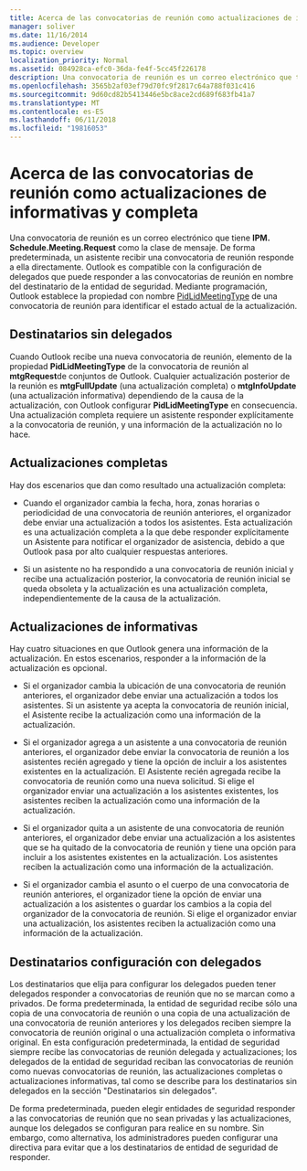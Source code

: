 ```yaml
---
title: Acerca de las convocatorias de reunión como actualizaciones de informativas y completa
manager: soliver
ms.date: 11/16/2014
ms.audience: Developer
ms.topic: overview
localization_priority: Normal
ms.assetid: 084928ca-efc0-36da-fe4f-5cc45f226178
description: Una convocatoria de reunión es un correo electrónico que tiene IPM. Schedule.Meeting.Request como la clase de mensaje. De forma predeterminada, un asistente recibir una convocatoria de reunión responde a ella directamente.
ms.openlocfilehash: 3565b2af03ef79d70fc9f2817c64a788f031c416
ms.sourcegitcommit: 9d60cd82b5413446e5bc8ace2cd689f683fb41a7
ms.translationtype: MT
ms.contentlocale: es-ES
ms.lasthandoff: 06/11/2018
ms.locfileid: "19816053"
---
```

# <a name="about-meeting-requests-as-informational-updates-and-full-updates"></a>Acerca de las convocatorias de reunión como actualizaciones de informativas y completa

Una convocatoria de reunión es un correo electrónico que tiene **IPM. Schedule.Meeting.Request** como la clase de mensaje. De forma predeterminada, un asistente recibir una convocatoria de reunión responde a ella directamente. Outlook es compatible con la configuración de delegados que puede responder a las convocatorias de reunión en nombre del destinatario de la entidad de seguridad. Mediante programación, Outlook establece la propiedad con nombre [PidLidMeetingType](http://msdn.microsoft.com/library/290b290c-7836-4a7e-bf1a-8d0225a07e56%28Office.15%29.aspx) de una convocatoria de reunión para identificar el estado actual de la actualización. 
  
## <a name="recipients-without-delegates"></a>Destinatarios sin delegados

Cuando Outlook recibe una nueva convocatoria de reunión, elemento de la propiedad **PidLidMeetingType** de la convocatoria de reunión al **mtgRequest**de conjuntos de Outlook. Cualquier actualización posterior de la reunión es **mtgFullUpdate** (una actualización completa) o **mtgInfoUpdate** (una actualización informativa) dependiendo de la causa de la actualización, con Outlook configurar **PidLidMeetingType** en consecuencia. Una actualización completa requiere un asistente responder explícitamente a la convocatoria de reunión, y una información de la actualización no lo hace. 
  
## <a name="full-updates"></a>Actualizaciones completas

Hay dos escenarios que dan como resultado una actualización completa:
  
- Cuando el organizador cambia la fecha, hora, zonas horarias o periodicidad de una convocatoria de reunión anteriores, el organizador debe enviar una actualización a todos los asistentes. Esta actualización es una actualización completa a la que debe responder explícitamente un Asistente para notificar el organizador de asistencia, debido a que Outlook pasa por alto cualquier respuestas anteriores.
    
- Si un asistente no ha respondido a una convocatoria de reunión inicial y recibe una actualización posterior, la convocatoria de reunión inicial se queda obsoleta y la actualización es una actualización completa, independientemente de la causa de la actualización.
    
## <a name="informational-updates"></a>Actualizaciones de informativas

Hay cuatro situaciones en que Outlook genera una información de la actualización. En estos escenarios, responder a la información de la actualización es opcional.
  
- Si el organizador cambia la ubicación de una convocatoria de reunión anteriores, el organizador debe enviar una actualización a todos los asistentes. Si un asistente ya acepta la convocatoria de reunión inicial, el Asistente recibe la actualización como una información de la actualización.
    
- Si el organizador agrega a un asistente a una convocatoria de reunión anteriores, el organizador debe enviar la convocatoria de reunión a los asistentes recién agregado y tiene la opción de incluir a los asistentes existentes en la actualización. El Asistente recién agregada recibe la convocatoria de reunión como una nueva solicitud. Si elige el organizador enviar una actualización a los asistentes existentes, los asistentes reciben la actualización como una información de la actualización.
    
- Si el organizador quita a un asistente de una convocatoria de reunión anteriores, el organizador debe enviar una actualización a los asistentes que se ha quitado de la convocatoria de reunión y tiene una opción para incluir a los asistentes existentes en la actualización. Los asistentes reciben la actualización como una información de la actualización.
    
- Si el organizador cambia el asunto o el cuerpo de una convocatoria de reunión anteriores, el organizador tiene la opción de enviar una actualización a los asistentes o guardar los cambios a la copia del organizador de la convocatoria de reunión. Si elige el organizador enviar una actualización, los asistentes reciben la actualización como una información de la actualización.
    
## <a name="recipients-set-up-with-delegates"></a>Destinatarios configuración con delegados

Los destinatarios que elija para configurar los delegados pueden tener delegados responder a convocatorias de reunión que no se marcan como a privados. De forma predeterminada, la entidad de seguridad recibe sólo una copia de una convocatoria de reunión o una copia de una actualización de una convocatoria de reunión anteriores y los delegados reciben siempre la convocatoria de reunión original o una actualización completa o informativa original. En esta configuración predeterminada, la entidad de seguridad siempre recibe las convocatorias de reunión delegada y actualizaciones; los delegados de la entidad de seguridad reciban las convocatorias de reunión como nuevas convocatorias de reunión, las actualizaciones completas o actualizaciones informativas, tal como se describe para los destinatarios sin delegados en la sección "Destinatarios sin delegados".
  
De forma predeterminada, pueden elegir entidades de seguridad responder a las convocatorias de reunión que no sean privadas y las actualizaciones, aunque los delegados se configuran para realice en su nombre. Sin embargo, como alternativa, los administradores pueden configurar una directiva para evitar que a los destinatarios de entidad de seguridad de responder.
  

